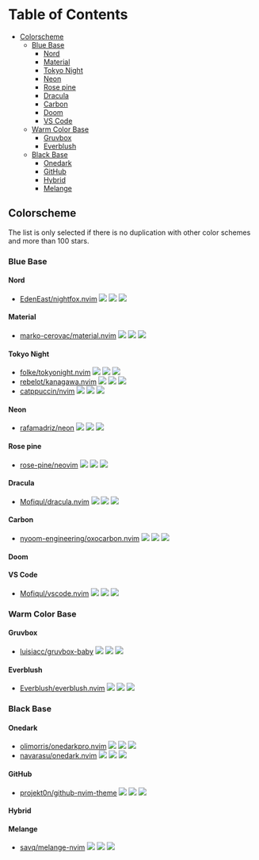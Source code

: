 # Table of Contents

<!-- toc -->

- [Colorscheme](#colorscheme)
  * [Blue Base](#blue-base)
    + [Nord](#nord)
    + [Material](#material)
    + [Tokyo Night](#tokyo-night)
    + [Neon](#neon)
    + [Rose pine](#rose-pine)
    + [Dracula](#dracula)
    + [Carbon](#carbon)
    + [Doom](#doom)
    + [VS Code](#vs-code)
  * [Warm Color Base](#warm-color-base)
    + [Gruvbox](#gruvbox)
    + [Everblush](#everblush)
  * [Black Base](#black-base)
    + [Onedark](#onedark)
    + [GitHub](#github)
    + [Hybrid](#hybrid)
    + [Melange](#melange)

<!-- tocstop -->

## Colorscheme

The list is only selected if there is no duplication with other color schemes and more than 100 stars.

### Blue Base

#### Nord

- [EdenEast/nightfox.nvim](https://github.com/EdenEast/nightfox.nvim) ![](https://img.shields.io/github/stars/EdenEast/nightfox.nvim) ![](https://img.shields.io/github/last-commit/EdenEast/nightfox.nvim) ![](https://img.shields.io/github/commit-activity/y/EdenEast/nightfox.nvim)

#### Material

- [marko-cerovac/material.nvim](https://github.com/marko-cerovac/material.nvim) ![](https://img.shields.io/github/stars/marko-cerovac/material.nvim) ![](https://img.shields.io/github/last-commit/marko-cerovac/material.nvim) ![](https://img.shields.io/github/commit-activity/y/marko-cerovac/material.nvim)

#### Tokyo Night

- [folke/tokyonight.nvim](https://github.com/folke/tokyonight.nvim) ![](https://img.shields.io/github/stars/folke/tokyonight.nvim) ![](https://img.shields.io/github/last-commit/folke/tokyonight.nvim) ![](https://img.shields.io/github/commit-activity/y/folke/tokyonight.nvim)
- [rebelot/kanagawa.nvim](https://github.com/rebelot/kanagawa.nvim) ![](https://img.shields.io/github/stars/rebelot/kanagawa.nvim) ![](https://img.shields.io/github/last-commit/rebelot/kanagawa.nvim) ![](https://img.shields.io/github/commit-activity/y/rebelot/kanagawa.nvim)
- [catppuccin/nvim](https://github.com/catppuccin/nvim) ![](https://img.shields.io/github/stars/catppuccin/nvim) ![](https://img.shields.io/github/last-commit/catppuccin/nvim) ![](https://img.shields.io/github/commit-activity/y/catppuccin/nvim)

#### Neon

- [rafamadriz/neon](https://github.com/rafamadriz/neon) ![](https://img.shields.io/github/stars/rafamadriz/neon) ![](https://img.shields.io/github/last-commit/rafamadriz/neon) ![](https://img.shields.io/github/commit-activity/y/rafamadriz/neon)

#### Rose pine

- [rose-pine/neovim](https://github.com/rose-pine/neovim) ![](https://img.shields.io/github/stars/rose-pine/neovim) ![](https://img.shields.io/github/last-commit/rose-pine/neovim) ![](https://img.shields.io/github/commit-activity/y/rose-pine/neovim)

#### Dracula

- [Mofiqul/dracula.nvim](https://github.com/Mofiqul/dracula.nvim) ![](https://img.shields.io/github/stars/Mofiqul/dracula.nvim) ![](https://img.shields.io/github/last-commit/Mofiqul/dracula.nvim) ![](https://img.shields.io/github/commit-activity/y/Mofiqul/dracula.nvim)

#### Carbon

- [nyoom-engineering/oxocarbon.nvim](https://github.com/nyoom-engineering/oxocarbon.nvim) ![](https://img.shields.io/github/stars/nyoom-engineering/oxocarbon.nvim) ![](https://img.shields.io/github/last-commit/nyoom-engineering/oxocarbon.nvim) ![](https://img.shields.io/github/commit-activity/y/nyoom-engineering/oxocarbon.nvim)

#### Doom

#### VS Code

- [Mofiqul/vscode.nvim](https://github.com/Mofiqul/vscode.nvim) ![](https://img.shields.io/github/stars/Mofiqul/vscode.nvim) ![](https://img.shields.io/github/last-commit/Mofiqul/vscode.nvim) ![](https://img.shields.io/github/commit-activity/y/Mofiqul/vscode.nvim)

### Warm Color Base

#### Gruvbox

- [luisiacc/gruvbox-baby](https://github.com/luisiacc/gruvbox-baby) ![](https://img.shields.io/github/stars/luisiacc/gruvbox-baby) ![](https://img.shields.io/github/last-commit/luisiacc/gruvbox-baby) ![](https://img.shields.io/github/commit-activity/y/luisiacc/gruvbox-baby)

#### Everblush

- [Everblush/everblush.nvim](https://github.com/Everblush/everblush.nvim) ![](https://img.shields.io/github/stars/Everblush/everblush.nvim) ![](https://img.shields.io/github/last-commit/Everblush/everblush.nvim) ![](https://img.shields.io/github/commit-activity/y/Everblush/everblush.nvim)

### Black Base

#### Onedark

- [olimorris/onedarkpro.nvim](https://github.com/olimorris/onedarkpro.nvim) ![](https://img.shields.io/github/stars/olimorris/onedarkpro.nvim) ![](https://img.shields.io/github/last-commit/olimorris/onedarkpro.nvim) ![](https://img.shields.io/github/commit-activity/y/olimorris/onedarkpro.nvim)
- [navarasu/onedark.nvim](https://github.com/navarasu/onedark.nvim) ![](https://img.shields.io/github/stars/navarasu/onedark.nvim) ![](https://img.shields.io/github/last-commit/navarasu/onedark.nvim) ![](https://img.shields.io/github/commit-activity/y/navarasu/onedark.nvim)

#### GitHub

- [projekt0n/github-nvim-theme](https://github.com/projekt0n/github-nvim-theme) ![](https://img.shields.io/github/stars/projekt0n/github-nvim-theme) ![](https://img.shields.io/github/last-commit/projekt0n/github-nvim-theme) ![](https://img.shields.io/github/commit-activity/y/projekt0n/github-nvim-theme)

#### Hybrid

#### Melange

- [savq/melange-nvim](https://github.com/savq/melange-nvim) ![](https://img.shields.io/github/stars/savq/melange-nvim) ![](https://img.shields.io/github/last-commit/savq/melange-nvim) ![](https://img.shields.io/github/commit-activity/y/savq/melange-nvim)
